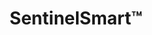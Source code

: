 ---
title: SentinelSmart&trade;
subheading: Maintenance and Cost-Savings Program
intro:
  heading: Make Your Money Work for You
  text: >-
    On a tight budget? A single emergency service call costs hundreds, even thousands alone–plus labor and materials. And the money you spend is gone. For less than a single emergency call, get 100% of membership, repairs, and labor credited toward a future spray or replacement up to $50,000*.
  ctas:
    - text: Plans Starting at $599/year »
      url: /contact/
  icon: money-bill
  icon_color: s-green
calculator:
  heading: How Much You Could Save?
dual_panels:
  - heading: Why pay twice for your roof?
    image: https://placehold.co/1200x800
    image_alt:
    color: s-green
    items:
      - Save up to $50,000 toward future replacement or spray coating*
      - Stop expensive leaks before the damage is catastrophic
      - Maximize roof life with done-for-you maintenance
  - heading: You’re Completely Covered&trade;
    image: https://placehold.co/1200x800
    image_alt:
    color: s-green
    items:
      - Make every dollar count toward future roof replacement
      - Same-day basic repairs for a fraction of the cost
      - Execute comprehensive Roof Management System (RMS)
triptych:
  - heading: Annual
    subheading: Basic coverage for newer roofs
    color:
    items:
      - text: 1x visit per year
        subtext:
      - text: $0 repairs same-day
        subtext: (up to $1,000)*
      - text: $999 emergency service
        subtext: $1,499 value)*
      - text: 100% toward replacement
        subtext: (up to $50,000)*
  - heading: Semi-annual
    subheading: Better coverage for aging roofs
    color: bg-s-green text-white
    items:
      - text: 2x visit per year
        subtext:
      - text: $0 repairs same-day
        subtext: (up to $1,000)*
      - text: $5999 emergency service
        subtext: ($1,499 value)*
      - text: 100% toward replacement
        subtext: (up to $50,000)*
  - heading: Quarterly
    subheading: Best coverage for end of roof life
    color:
    items:
      - text: 4x visit per year
        subtext:
      - text: $0 repairs same-day
        subtext: (up to $1,000)*
      - text: $0 emergency service
        subtext: ($1,499 value)*
      - text: 100% toward replacement
        subtext: (up to $50,000)*
fine_print: true
cta:
  heading: Save Up to $50,000 on Your Next Roof*
  text: >-
    With over 25 years of guaranteed contracting experience under our belt, we understand not just what’s overhead but also what’s underneath. Old or leaky roof? Get started with a SentinelScan assessment today.
  ctas:
    - text: Schedule Assessment
      url: /contact/
---